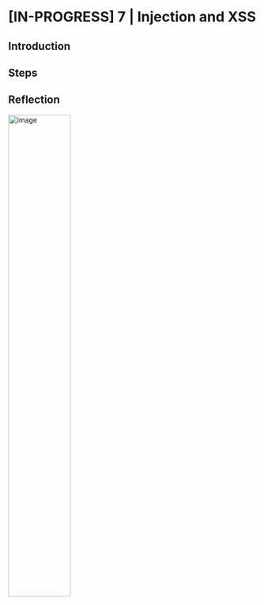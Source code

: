 # [IN-PROGRESS] 7 | Injection and XSS
## Introduction


## Steps


## Reflection


<img width="50%" alt="image" src="https://github.com/user-attachments/assets/3f0ebd2c-271e-4eb8-b2e7-468f639a6d06" />

